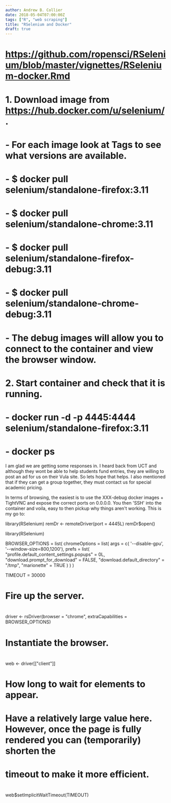 ```yaml
---
author: Andrew B. Collier
date: 2018-05-04T07:00:00Z
tags: ["R", "web scraping"]
title: "RSelenium and Docker"
draft: true
---
```


# https://github.com/ropensci/RSelenium/blob/master/vignettes/RSelenium-docker.Rmd

# 1. Download image from https://hub.docker.com/u/selenium/.
#
# - For each image look at Tags to see what versions are available.
# - $ docker pull selenium/standalone-firefox:3.11
# - $ docker pull selenium/standalone-chrome:3.11
# - $ docker pull selenium/standalone-firefox-debug:3.11
# - $ docker pull selenium/standalone-chrome-debug:3.11
# - The debug images will allow you to connect to the container and view the browser window.
#
# 2. Start container and check that it is running.
#
# - docker run -d -p 4445:4444 selenium/standalone-firefox:3.11
# - docker ps

I am glad we are getting some responses in. I heard back from UCT and although they wont be able to help students fund entries, they are willing to post an ad for us on their Vula site. So lets hope that helps. I also mentioned that if they can get a group together, they must contact us for special academic pricing.

In terms of browsing, the easiest is to use the XXX-debug docker images + TightVNC and expose the correct ports on 0.0.0.0. You then 'SSH' into the container and voila, easy to then pickup why things aren't working. This is my go to:









library(RSelenium)
remDr <- remoteDriver(port = 4445L)
remDr$open()

library(RSelenium)

BROWSER_OPTIONS = list(
  chromeOptions = list(
    args = c(
      '--disable-gpu',
      '--window-size=800,1200'),
    prefs = list(
      "profile.default_content_settings.popups" = 0L,
      "download.prompt_for_download" = FALSE,
      "download.default_directory" = "/tmp",
      "marionette" = TRUE
    )
  )
)

TIMEOUT = 30000

# Fire up the server.
#
driver <- rsDriver(browser = "chrome", extraCapabilities = BROWSER_OPTIONS)
#
# Instantiate the browser.
#
web <- driver[["client"]]

# How long to wait for elements to appear.
#
# Have a relatively large value here. However, once the page is fully rendered you can (temporarily) shorten the
# timeout to make it more efficient.
#
web$setImplicitWaitTimeout(TIMEOUT)